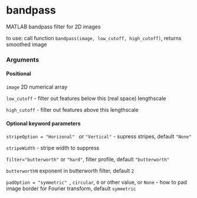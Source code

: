 # bandpass
MATLAB bandpass filter for 2D images

to use: call function ``bandpass(image, low_cutoff, high_cutoff)``, returns smoothed image

### Arguments
#### Positional

``image`` 2D numerical array

``low_cutoff`` - filter out features below this (real space) lengthscale

``high_cutoff`` - filter out features above this lengthscale

#### Optional keyword parameters

``stripeOption = "Horizonal" `` or ``"Vertical"`` - supress stripes, default ``"None"``

``stripeWidth`` - stripe width to suppress

``filter="butterworth"`` or ``"hard"``, filter profile, default ``"butterworth"``

``butterworthN`` exponent in butterworth filter, default ``2``

``padOption = "symmetric" ``, ``circular``, ``0`` or other value, or ``None`` - how to pad image border for Fourier transform, default ``symmetric``

